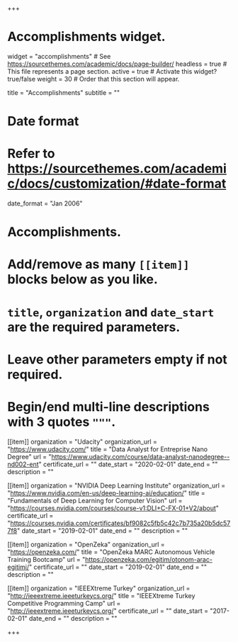 +++
# Accomplishments widget.
widget = "accomplishments"  # See https://sourcethemes.com/academic/docs/page-builder/
headless = true  # This file represents a page section.
active = true  # Activate this widget? true/false
weight = 30  # Order that this section will appear.

title = "Accomplish&shy;ments"
subtitle = ""

# Date format
#   Refer to https://sourcethemes.com/academic/docs/customization/#date-format
date_format = "Jan 2006"

# Accomplishments.
#   Add/remove as many `[[item]]` blocks below as you like.
#   `title`, `organization` and `date_start` are the required parameters.
#   Leave other parameters empty if not required.
#   Begin/end multi-line descriptions with 3 quotes `"""`.
  
[[item]]
  organization = "Udacity"
  organization_url = "https://www.udacity.com/"
  title = "Data Analyst for Entreprise Nano Degree"
  url = "https://www.udacity.com/course/data-analyst-nanodegree--nd002-ent"
  certificate_url = ""
  date_start = "2020-02-01"
  date_end = ""
  description = ""

[[item]]
  organization = "NVIDIA Deep Learning Institute"
  organization_url = "https://www.nvidia.com/en-us/deep-learning-ai/education/"
  title = "Fundamentals of Deep Learning for Computer Vision"
  url = "https://courses.nvidia.com/courses/course-v1:DLI+C-FX-01+V2/about"
  certificate_url = "https://courses.nvidia.com/certificates/bf9082c5fb5c42c7b735a20b5dc577f8"
  date_start = "2019-02-01"
  date_end = ""
  description = ""

[[item]]
  organization = "OpenZeka"
  organization_url = "https://openzeka.com/"
  title = "OpenZeka MARC Autonomous Vehicle Training Bootcamp"
  url = "https://openzeka.com/egitim/otonom-arac-egitimi/"
  certificate_url = ""
  date_start = "2019-02-01"
  date_end = ""
  description = ""

[[item]]
  organization = "IEEEXtreme Turkey"
  organization_url = "http://ieeextreme.ieeeturkeycs.org/"
  title = "IEEEXtreme Turkey Competitive Programming Camp"
  url = "http://ieeextreme.ieeeturkeycs.org/"
  certificate_url = ""
  date_start = "2017-02-01"
  date_end = ""
  description = ""

+++